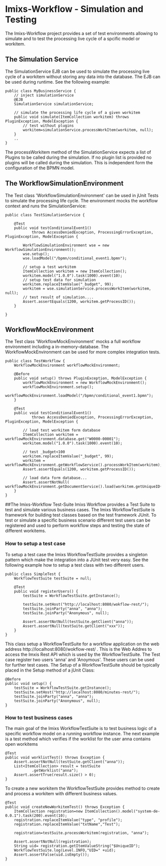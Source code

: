 # Imixs-Workflow - Simulation and Testing

The Imixs-Workflow project provides a set of test environments allowing to simulate and to test the processing live cycle of a spcific model or workitem. 

## The Simulation Service

The SimulationService EJB can be used to simulate the processing live cycle of a workitem without storing any data into the database. The EJB can be used during runtime. See the following example: 

	public class MyBusinessService {	
		// inject simulationService
		@EJB 
		SimulationService simulationService;
		
		// simulate the processing life cycle of a given workitem
		public void simulate(ItemCollection workitem) throws PluginException, ModelException {		
			// test without plugins
			workitem=simulationService.processWorkItem(workitem, null);
		}		
		..
	}
	
The processWorkitem method of the SimulationService expects a list of Plugins to be called during the simulation. If no plugin list is provided no plugins will be called during the simulation. This is independent form the configuration of the BPMN model. 

## The WorkflowSimulationEnvironment

The Test class 'WorkflowSimulationEnvironment' can be used in jUnit Tests to simulate the processing life cycle. The environment mocks the workflow context and runs the SimulationService:


	public class TestSimulationService { 
	
		@Test
		public void testConditionalEvent1()
				throws AccessDeniedException, ProcessingErrorException, PluginException, ModelException {
	
			WorkflowSimulationEnvironment wse = new WorkflowSimulationEnvironment();
			wse.setup();
			wse.loadModel("/bpmn/conditional_event1.bpmn");
	
			// setup a test workitem
			ItemCollection workitem = new ItemCollection();
			workitem.model("1.0.0").task(1000).event(10);
			// setup test data for simulation
			workitem.replaceItemValue("_budget", 99);
			workitem = wse.simulationService.processWorkItem(workitem, null);
			// test result of simulation....
			Assert.assertEquals(1200, workitem.getProcessID());
		}
	
	}



## WorkflowMockEnvironment

The Test class 'WorkflowMockEnvironment' mocks a full workflow environment including a in-memory-database. The WorkflowMockEnvironment can be used for more complex integration tests. 

	
	public class TestWorkflow {
		WorkflowMockEnvironment workflowMockEnvironment;
	
		@Before
		public void setup() throws PluginException, ModelException {
			workflowMockEnvironment = new WorkflowMockEnvironment();
			workflowMockEnvironment.setup();
			workflowMockEnvironment.loadModel("/bpmn/conditional_event1.bpmn");
		}
	
		@Test
		public void testConditionalEvent1()
				throws AccessDeniedException, ProcessingErrorException, PluginException, ModelException {
	
			// load test workitem form database
			ItemCollection workitem = workflowMockEnvironment.database.get("W0000-00001");
			workitem.model("1.0.0").task(1000).event(10);
	
			// test _budget<100
			workitem.replaceItemValue("_budget", 99);
			workitem = workflowMockEnvironment.getWorkflowService().processWorkItem(workitem);
			Assert.assertEquals(1200, workitem.getProcessID());
	
			// load data form database...
			Assert.assertNotNull( workflowMockEnvironment.getDocumentService().load(workitem.getUniqueID())
		}
	}

##The Imixs-Workflow Test-Suite
Imixs Workflow provides a Test Suite to test and simulate various business cases. The Imixs WorkflowTestSuite is framework for building test classes based on the  test framework JUnit. To test or simulate a specific business scenario  different test users can be registered and used to perform workflow steps and testing the state of different workitems. 
 

### How to setup a test case
To setup a test case the Imixs WorkflowTestSuite provides a singleton pattern   which make the integration into a JUnit test very easy.  See the following example how to setup a test class with two different users.
  
	public class SimpleTest {
		WorkflowTestSuite testSuite = null;
	
		@Test
		public void registerUsers() {
			testSuite = WorkflowTestSuite.getInstance();
	
			testSuite.setHost("http://localhost:8080/wokflow-rest/");
			testSuite.joinParty("anna", "anna");
			testSuite.joinParty("Anonymous", null);
			
			Assert.assertNotNull(testSuite.getClient("anna"));
			Assert.assertNull(testSuite.getClient("xxx"));
		}
	}  

This class setup a WorkflowTestSuite for a workflow application on the web address
 http://localhost:8080/wokflow-rest/ . This is the Web Addres to access the Imxis Rest API which is used by the WorkflowTestSuite. The Test case register two users 'anna' and 'Anoymous'. These users can be used for further test cases. The Setup of a WorkflowTestSuite should be typically placed in the Setup method  of a jUnit Class:
 
	@Before
	public void setup() {
		testSuite = WorkflowTestSuite.getInstance();
		testSuite.setHost("http://localhost:8080/minutes-rest/");
		testSuite.joinParty("anna", "anna");
		testSuite.joinParty("Anonymous", null);
	}
 
### How to test business cases
The main goal of the Imixs WorkflowTestSuite is to test business logic of a specific workflow model on a running workflow instance. The next example is a test method which verifies if the worklist for the user anna  contains open workitems

	@Test
	public void worklistTest() throws Exception {
		Assert.assertNotNull(testSuite.getClient("anna"));
		List<ItemCollection> result = testSuite
				.getWorklist("anna");
		Assert.assertTrue(result.size() > 0);
	}
  
To create a new workitem the  WorkflowTestSuite provides method to create and process  a workitem with different business values. 
 
	@Test
	public void createNewWorkitemTest() throws Exception {
	 	ItemCollection registration=new ItemCollection().model("system-de-0.0.1").task(200).event(10);
		registration.replaceItemValue("type", "profile");
		registration.replaceItemValue("txtName","Test");

		registration=testSuite.processWorkitem(registration, "anna");

		Assert.assertNotNull(registration);
		String uid= registration.getItemValueString("$UniqueID");
		WorkflowTestSuite.log(Level.INFO,"UID=" +uid);
		Assert.assertFalse(uid.isEmpty());
	}
 
  
  